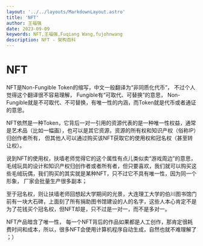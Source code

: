 ```yaml
---
layout: '../../layouts/MarkdownLayout.astro'
title: 'NFT'
author: 王福强
date: 2023-09-09
keywords: NFT,王福强,Fuqiang Wang,fujohnwang
description: NFT - 架构百科
---
```


# NFT

NFT是Non-Fungible Token的缩写，中文一般翻译为“非同质化代币”， 不过个人觉得这个翻译很不容易理解， Fungible有“可取代、可替换”的意思， Non-Fungible就是不可取代、不可替换，有唯一性的内涵，而Token就是代币或者通证的意思。

NFT依然是一种Token，它背后一对一引用的资源代表的是一种唯一性权益，通常是艺术品（比如一幅画），也可以是其它资源，资源的所有权和知识产权（俗称IP）归创作者所有， 但其他人可以通过购买该NFT获取它的使用权和冠名权（甚至转让权）。

说到NFT的使用权，扶墙老师觉得它的这个属性有点儿类似卖“游戏周边”的意思，毛绒玩具的设计和知识产权归创作者或者所有者，但只要喜欢，我们就可以购买这些毛绒玩偶，我们购买的其实就是某种NFT，只不过它不具有唯一性，因为同一个形象， 厂家会批量生产很多副本；

至于冠名权，则让扶墙老师回想起大学期间的光景，大连理工大学的伯川图书馆门前有一块大石碑，上面刻了所有捐助图书馆建设的人的名字，这些人本心肯定不是为了花钱买个冠名权，但NFT却是，只不过是一对一，而不是多对一。

NFT产品暗含了唯一性， 每一个NFT背后的作品如果都是人工创作，那肯定很耗费时间和成本，所以，很多NFT会使用计算机程序自动生成，自然也就不难理解了 ；）
